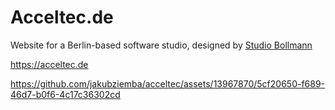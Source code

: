 # Acceltec.de

Website for a Berlin-based software studio, designed by [Studio Bollmann](https://bollmann.co/)

https://acceltec.de

https://github.com/jakubziemba/acceltec/assets/13967870/5cf20650-f689-46d7-b0f6-4c17c36302cd

